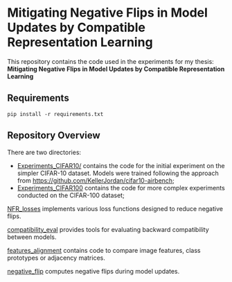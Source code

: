 # <a id="title"> Mitigating Negative Flips in Model Updates by Compatible Representation Learning
</a>

This repository contains the code used in the experiments for my thesis: <br>
**Mitigating Negative Flips in Model Updates by Compatible Representation Learning** <br>

## Requirements

```
pip install -r requirements.txt
```

## Repository Overview

There are two directories:
 * [Experiments_CIFAR10/](./Experiments_CIFAR10/) contains the code for the initial experiment on the simpler CIFAR-10 dataset. Models were trained following the approach from https://github.com/KellerJordan/cifar10-airbench;
 * [Experiments_CIFAR100](./Experiments_CIFAR10/) contains the code for more complex experiments conducted on the CIFAR-100 dataset;


[NFR_losses](.NFR_losses.py) implements various loss functions designed to reduce negative flips.

[compatibility_eval](.compatibility_eval.py) provides tools for evaluating backward compatibility between models.

[features_alignment](.features_alignment.py) contains code to compare image features, class prototypes or adjacency matrices.

[negative_flip](negative_flip.py) computes negative flips during model updates.

